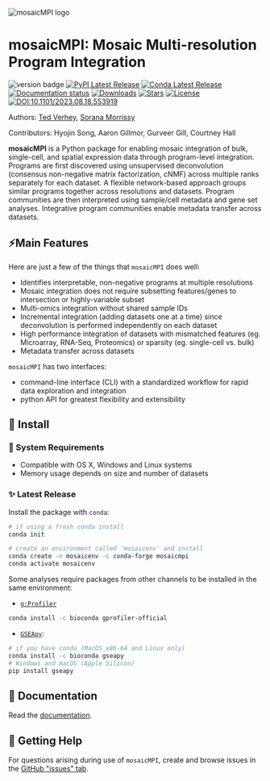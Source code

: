 ![mosaicMPI logo](https://github.com/MorrissyLab/mosaicMPI/blob/main/docs/source/_static/img/logo.png?raw=True)

# mosaicMPI: Mosaic Multi-resolution Program Integration

![version badge](https://img.shields.io/badge/version-2.7.0-blue)
[![PyPI Latest Release](https://img.shields.io/pypi/v/mosaicmpi.svg)](https://pypi.org/project/mosaicmpi/)
[![Conda Latest Release](https://img.shields.io/conda/vn/conda-forge/mosaicmpi)](https://anaconda.org/conda-forge/mosaicmpi/)
[![Documentation status](https://readthedocs.org/projects/mosaicmpi/badge/?version=latest&style=flat)](https://mosaicmpi.readthedocs.io)
[![Downloads](https://static.pepy.tech/badge/mosaicmpi)](https://pepy.tech/project/mosaicmpi)
[![Stars](https://img.shields.io/github/stars/MorrissyLab/mosaicMPI?logo=GitHub&color=yellow)](https://github.com/MorrissyLab/mosaicMPI/stargazers)
[![License](https://img.shields.io/pypi/l/mosaicmpi.svg)](https://github.com/MorrissyLab/mosaicMPI/blob/main/LICENSE)
[![DOI:10.1101/2023.08.18.553919](http://img.shields.io/badge/DOI-10.1101/2023.08.18.553919-B31B1B.svg)](https://doi.org/10.1101/2023.08.18.553919)

Authors: [Ted Verhey](https://github.com/verheytb), [Sorana Morrissy](https://github.com/ancasorana)

Contributors: Hyojin Song, Aaron Gillmor, Gurveer Gill, Courtney Hall

**mosaicMPI** is a Python package for enabling mosaic integration of bulk, single-cell, and spatial expression data through program-level integration. Programs are first discovered using unsupervised deconvolution (consensus non-negative matrix factorization, cNMF) across multiple ranks separately for each dataset. A flexible network-based approach groups similar programs together across resolutions and datasets. Program communities are then interpreted using sample/cell metadata and gene set analyses. Integrative program communities enable metadata transfer across datasets.

## ⚡Main Features

Here are just a few of the things that `mosaicMPI` does well:

- Identifies interpretable, non-negative programs at multiple resolutions
- Mosaic integration does not require subsetting features/genes to
  intersection or highly-variable subset
- Multi-omics integration without shared sample IDs
- Incremental integration (adding datasets one at a time) since
  deconvolution is performed independently on each dataset
- High performance integration of datasets with mismatched features
  (eg. Microarray, RNA-Seq, Proteomics) or sparsity (eg. single-cell vs. bulk)
- Metadata transfer across datasets

`mosaicMPI` has two interfaces:
- command-line interface (CLI) with a standardized workflow for rapid data exploration and integration
- python API for greatest flexibility and extensibility

## 🔧 Install

### 🧰 System Requirements

- Compatible with OS X, Windows and Linux systems
- Memory usage depends on size and number of datasets

### ✨ Latest Release
Install the package with `conda`:
```bash
# if using a fresh conda install
conda init

# create an environment called 'mosaicenv' and install
conda create -n mosaicenv -c conda-forge mosaicmpi
conda activate mosaicenv
```

Some analyses require packages from other channels to be installed in the same environment:

- [`g:Profiler`](https://biit.cs.ut.ee/gprofiler/page/apis)

```bash
conda install -c bioconda gprofiler-official
```

- [`GSEApy`](https://github.com/zqfang/GSEApy):

```bash
# if you have conda (MacOS_x86-64 and Linux only)
conda install -c bioconda gseapy
# Windows and macOS (Apple Silicon)
pip install gseapy
```

## 📖 Documentation

Read the [documentation](https://mosaicmpi.readthedocs.io/).

## 💭 Getting Help

For questions arising during use of `mosaicMPI`, create and browse issues in the [GitHub "issues" tab](https://github.com/MorrissyLab/mosaicMPI/issues).
